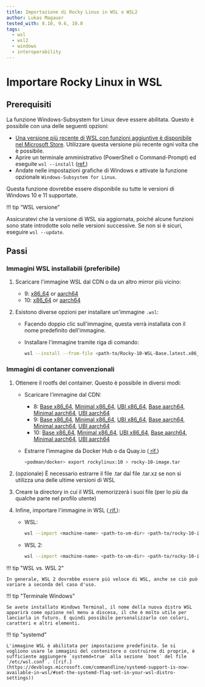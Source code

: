 ```yaml
---
title: Importazione di Rocky Linux in WSL o WSL2
author: Lukas Magauer
tested_with: 8.10, 9.6, 10.0
tags:
  - wsl
  - wsl2
  - windows
  - interoperability
---
```


# Importare Rocky Linux in WSL

## Prerequisiti

La funzione Windows-Subsystem for Linux deve essere abilitata. Questo è possibile con una delle seguenti opzioni:

- [Una versione più recente di WSL con funzioni aggiuntive è disponibile nel Microsoft Store](https://apps.microsoft.com/store/detail/windows-subsystem-for-linux/9P9TQF7MRM4R). Utilizzare questa versione più recente ogni volta che è possibile.
- Aprire un terminale amministrativo (PowerShell o Command-Prompt) ed eseguite `wsl --install` ([ref.](https://docs.microsoft.com/en-us/windows/wsl/install))
- Andate nelle impostazioni grafiche di Windows e attivate la funzione opzionale `Windows-Subsystem for Linux`.

Questa funzione dovrebbe essere disponibile su tutte le versioni di Windows 10 e 11 supportate.

!!! tip “WSL versione”

   Assicuratevi che la versione di WSL sia aggiornata, poiché alcune funzioni sono state introdotte solo nelle versioni successive. Se non si è sicuri, eseguire `wsl --update`.

## Passi

### Immagini WSL installabili (preferibile)

1. Scaricare l'immagine WSL dal CDN o da un altro mirror più vicino:

    - 9: [x86_64](https://dl.rockylinux.org/pub/rocky/9/images/x86_64/Rocky-9-WSL-Base.latest.x86_64.wsl) or [aarch64](https://dl.rockylinux.org/pub/rocky/9/images/aarch64/Rocky-9-WSL-Base.latest.aarch64.wsl)
    - 10: [x86_64](https://dl.rockylinux.org/pub/rocky/10/images/x86_64/Rocky-10-WSL-Base.latest.x86_64.wsl) or [aarch64](https://dl.rockylinux.org/pub/rocky/10/images/aarch64/Rocky-10-WSL-Base.latest.aarch64.wsl)

2. Esistono diverse opzioni per installare un'immagine `.wsl`:

    - Facendo doppio clic sull'immagine, questa verrà installata con il nome predefinito dell'immagine.
    - Installare l'immagine tramite riga di comando:

        ```sh
        wsl --install --from-file <path-to/Rocky-10-WSL-Base.latest.x86_64.wsl> <machine-name>
        ```

### Immagini di contaner convenzionali

1. Ottenere il rootfs del container. Questo è possibile in diversi modi:

    - Scaricare l'immagine dal CDN:
        - 8: [Base x86_64](https://dl.rockylinux.org/pub/rocky/8/images/x86_64/Rocky-8-Container-Base.latest.x86_64.tar.xz), [Minimal x86_64](https://dl.rockylinux.org/pub/rocky/8/images/x86_64/Rocky-8-Container-Minimal.latest.x86_64.tar.xz), [UBI x86_64](https://dl.rockylinux.org/pub/rocky/8/images/x86_64/Rocky-8-Container-UBI.latest.x86_64.tar.xz), [Base aarch64](https://dl.rockylinux.org/pub/rocky/8/images/aarch64/Rocky-8-Container-Base.latest.aarch64.tar.xz), [Minimal aarch64](https://dl.rockylinux.org/pub/rocky/8/images/aarch64/Rocky-8-Container-Minimal.latest.aarch64.tar.xz), [UBI aarch64](https://dl.rockylinux.org/pub/rocky/8/images/aarch64/Rocky-8-Container-UBI.latest.aarch64.tar.xz)
        - 9: [Base x86_64](https://dl.rockylinux.org/pub/rocky/9/images/x86_64/Rocky-9-Container-Base.latest.x86_64.tar.xz), [Minimal x86_64](https://dl.rockylinux.org/pub/rocky/9/images/x86_64/Rocky-9-Container-Minimal.latest.x86_64.tar.xz), [UBI x86_64](https://dl.rockylinux.org/pub/rocky/9/images/x86_64/Rocky-9-Container-UBI.latest.x86_64.tar.xz), [Base aarch64](https://dl.rockylinux.org/pub/rocky/9/images/aarch64/Rocky-9-Container-Base.latest.aarch64.tar.xz), [Minimal aarch64](https://dl.rockylinux.org/pub/rocky/9/images/aarch64/Rocky-9-Container-Minimal.latest.aarch64.tar.xz), [UBI aarch64](https://dl.rockylinux.org/pub/rocky/9/images/aarch64/Rocky-9-Container-UBI.latest.aarch64.tar.xz)
        - 10: [Base x86_64](https://dl.rockylinux.org/pub/rocky/10/images/x86_64/Rocky-10-Container-Base.latest.x86_64.tar.xz), [Minimal x86_64](https://dl.rockylinux.org/pub/rocky/10/images/x86_64/Rocky-10-Container-Minimal.latest.x86_64.tar.xz), [UBI x86_64](https://dl.rockylinux.org/pub/rocky/10/images/x86_64/Rocky-10-Container-UBI.latest.x86_64.tar.xz), [Base aarch64](https://dl.rockylinux.org/pub/rocky/10/images/aarch64/Rocky-10-Container-Base.latest.aarch64.tar.xz), [Minimal aarch64](https://dl.rockylinux.org/pub/rocky/10/images/aarch64/Rocky-10-Container-Minimal.latest.aarch64.tar.xz), [UBI aarch64](https://dl.rockylinux.org/pub/rocky/10/images/aarch64/Rocky-10-Container-UBI.latest.aarch64.tar.xz)
    - Estrarre l'immagine da Docker Hub o da Quay.io ([ rif.](https://docs.microsoft.com/en-us/windows/wsl/use-custom-distro#export-the-tar-from-a-container))

        ```sh
        <podman/docker> export rockylinux:10 > rocky-10-image.tar
        ```

2. (opzionale) È necessario estrarre il file .tar dal file .tar.xz se non si utilizza una delle ultime versioni di WSL
3. Creare la directory in cui il WSL memorizzerà i suoi file (per lo più da qualche parte nel profilo utente)
4. Infine, importare l'immagine in WSL ([ rif.](https://docs.microsoft.com/en-us/windows/wsl/use-custom-distro#import-the-tar-file-into-wsl)):

    - WSL:

        ```sh
        wsl --import <machine-name> <path-to-vm-dir> <path-to/rocky-10-image.tar.xz> --version 1
        ```

    - WSL 2:

        ```sh
        wsl --import <machine-name> <path-to-vm-dir> <path-to/rocky-10-image.tar.xz> --version 2
        ```

!!! tip "WSL vs. WSL 2"

    In generale, WSL 2 dovrebbe essere più veloce di WSL, anche se ciò può variare a seconda del caso d'uso.

!!! tip "Terminale Windows"

    Se avete installato Windows Terminal, il nome della nuova distro WSL apparirà come opzione nel menu a discesa, il che è molto utile per lanciarla in futuro. È quindi possibile personalizzarlo con colori, caratteri e altri elementi.

!!! tip "systemd"

    L'immagine WSL è abilitata per impostazione predefinita. Se si vogliono usare le immagini del contenitore o costruirne di proprie, è sufficiente aggiungere `systemd=true` alla sezione `boot` del file `/etc/wsl.conf`. ([rif.](https://devblogs.microsoft.com/commandline/systemd-support-is-now-available-in-wsl/#set-the-systemd-flag-set-in-your-wsl-distro-settings))
